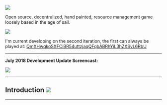 [![](/images/galleass/galleassheader.jpg)](https://galleass.io) 

Open source, decentralized, hand painted, resource management game loosely based in the age of sail. 

[![](/images/fullgalleassversion1.jpg)](https://galleass.io) 

I'm current developing on the second iteration, the first can always be played at: [QmXHwqkoSXFCiBR54uttzjaqQFqbABRhYiL3hZXSvL6RbU](https://ipfs.io/ipfs/QmXHwqkoSXFCiBR54uttzjaqQFqbABRhYiL3hZXSvL6RbU/)

------------------------------------------------------------ 

**July 2018 Development Update Screencast:** 

[![](/images/galleass_preview_playbutton.jpg)](/files/galleass.mp4) 

------------------------------------------------------------ 

## Introduction [![](/images/fishmongerMessage.png)](https://galleass.io) 

------------------------------------------------------------ 

